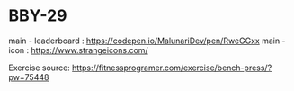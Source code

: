 # BBY-29

main - leaderboard : https://codepen.io/MalunariDev/pen/RweGGxx
main - icon : https://www.strangeicons.com/

Exercise source: https://fitnessprogramer.com/exercise/bench-press/?pw=75448